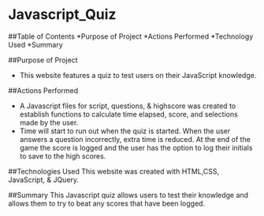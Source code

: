 # Javascript_Quiz


##Table of Contents
*Purpose of Project 
*Actions Performed
*Technology Used
*Summary

##Purpose of Project 
- This website features a quiz to test users on their JavaScript knowledge.

##Actions Performed 
- A Javascript files for script, questions, & highscore was created to establish functions to calculate time elapsed, score, and selections made by the user.
- Time will start to run out when the quiz is started.  When the user answers a question incorrectly, extra time is reduced.  At the end of the game the score is logged and the user has the option to log their initials to save to the high scores.

##Technologies Used 
This website was created with HTML,CSS, JavaScript, & JQuery.

##Summary 
This Javascript quiz allows users to test their knowledge and allows them to try to beat any scores that have been logged.